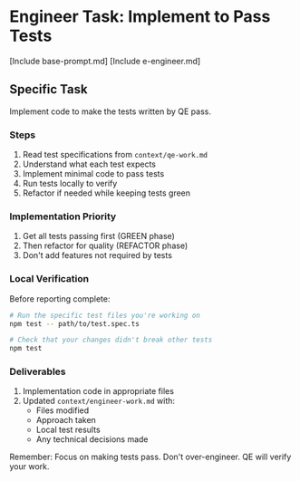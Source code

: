 # Engineer Task: Implement to Pass Tests

[Include base-prompt.md]
[Include e-engineer.md]

## Specific Task

Implement code to make the tests written by QE pass.

### Steps
1. Read test specifications from `context/qe-work.md`
2. Understand what each test expects
3. Implement minimal code to pass tests
4. Run tests locally to verify
5. Refactor if needed while keeping tests green

### Implementation Priority
1. Get all tests passing first (GREEN phase)
2. Then refactor for quality (REFACTOR phase)
3. Don't add features not required by tests

### Local Verification
Before reporting complete:
```bash
# Run the specific test files you're working on
npm test -- path/to/test.spec.ts

# Check that your changes didn't break other tests
npm test
```

### Deliverables
1. Implementation code in appropriate files
2. Updated `context/engineer-work.md` with:
   - Files modified
   - Approach taken
   - Local test results
   - Any technical decisions made

Remember: Focus on making tests pass. Don't over-engineer. QE will verify your work.